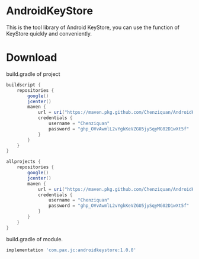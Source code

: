 # AndroidKeyStore

This is the tool library of Android KeyStore, you can use the function of KeyStore quickly and conveniently.

# Download

build.gradle of project

```groovy
buildscript {
    repositories {
        google()
        jcenter()
        maven {
            url = uri("https://maven.pkg.github.com/Chenziquan/AndroidKeyStore")
            credentials {
                username = "Chenziquan"
                password = "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"
            }
        }
    }
}

allprojects {
    repositories {
        google()
        jcenter()
        maven {
            url = uri("https://maven.pkg.github.com/Chenziquan/AndroidKeyStore")
            credentials {
                username = "Chenziquan"
                password = "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"
            }
        }
    }
}
```

build.gradle of module.

```groovy
implementation 'com.pax.jc:androidkeystore:1.0.0'
```